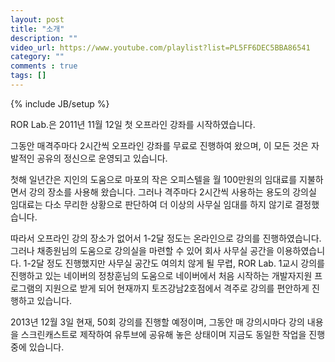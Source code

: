 ```yaml
---
layout: post
title: "소개"
description: ""
video_url: https://www.youtube.com/playlist?list=PL5FF6DEC5BBA86541
category: ""
comments : true
tags: []
---
```

{% include JB/setup %}

ROR Lab.은 2011년 11월 12일 첫 오프라인 강좌를 시작하였습니다.

그동안 매격주마다 2시간씩 오프라인 강좌를 무료로 진행하여 왔으며, 이 모든 것은 자발적인 공유의 정신으로 운영되고 있습니다.

첫해 일년간은 지인의 도움으로 마포의 작은 오피스텔을 월 100만원의 임대료를 지불하면서 강의 장소를 사용해 왔습니다.
그러나 격주마다 2시간씩 사용하는 용도의 강의실 임대료는 다소 무리한 상황으로 판단하여 더 이상의 사무실 임대를 하지 않기로 결정했습니다.

따라서 오프라인 강의 장소가 없어서 1-2달 정도는 온라인으로 강의를 진행하였습니다. 그러나 채종원님의 도움으로 강의실을 마련할 수 있어 회사 사무실 공간을 이용하였습니다. 1-2달 정도 진행했지만 사무실 공간도 여의치 않게 될 무렵, ROR Lab. 1교시 강의를 진행하고 있는 네이버의 정창훈님의 도움으로 네이버에서 처음 시작하는 개발자지원 프로그램의 지원으로 받게 되어 현재까지 토즈강남2호점에서 격주로 강의를 편안하게 진행하고 있습니다.

2013년 12월 3일 현재, 50회 강의를 진행할 예정이며, 그동안 매 강의시마다 강의 내용을 스크린캐스트로 제작하여 유투브에 공유해 놓은 상태이며 지금도 동일한 작업을 진행 중에 있습니다.



